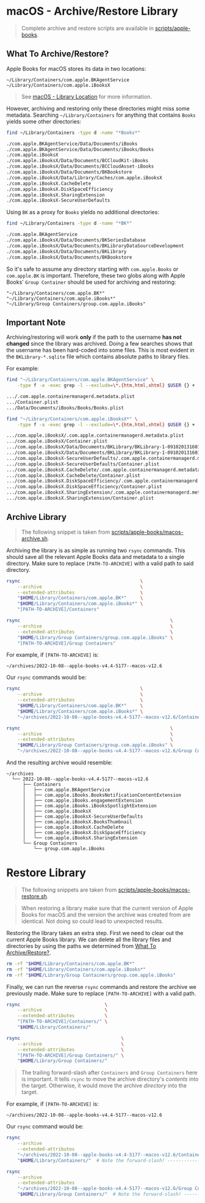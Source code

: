 # macOS - Archive/Restore Library

> <i class="fa fa-info-circle"></i> Complete archive and restore scripts are available in
> [scripts/apple-books][scripts].

<!-- TODO: Add a paragraph on what the goal of archiving is. -->

## What To Archive/Restore?

Apple Books for macOS stores its data in two locations:

```plaintext
~/Library/Containers/com.apple.BKAgentService
~/Library/Containers/com.apple.iBooksX
```

> <i class="fa fa-info-circle"></i> See [macOS - Library Location][macos-library-location] for more
> information.

However, archiving and restoring only these directories might miss some metadata. Searching
`~/Library/Containers` for anything that contains `Books` yields some other directories:

```bash
find ~/Library/Containers -type d -name "*Books*"

./com.apple.BKAgentService/Data/Documents/iBooks
./com.apple.BKAgentService/Data/Documents/iBooks/Books
./com.apple.iBooksX
./com.apple.iBooksX/Data/Documents/BCCloudKit-iBooks
./com.apple.iBooksX/Data/Documents/BCCloudAsset-iBooks
./com.apple.iBooksX/Data/Documents/BKBookstore
./com.apple.iBooksX/Data/Library/Caches/com.apple.iBooksX
./com.apple.iBooksX.CacheDelete
./com.apple.iBooksX.DiskSpaceEfficiency
./com.apple.iBooksX.SharingExtension
./com.apple.iBooksX-SecureUserDefaults
```

Using `BK` as a proxy for `Books` yields no additional directories:

```bash
find ~/Library/Containers -type d -name "*BK*"

./com.apple.BKAgentService
./com.apple.iBooksX/Data/Documents/BKSeriesDatabase
./com.apple.iBooksX/Data/Documents/BKLibraryDataSourceDevelopment
./com.apple.iBooksX/Data/Documents/BKLibrary
./com.apple.iBooksX/Data/Documents/BKBookstore
```

So it's safe to assume any directory starting with `com.apple.Books` or `com.apple.BK` is important.
Therefore, these two globs along with Apple Books' `Group Container` should be used for archiving
and restoring:

```plaintext
"~/Library/Containers/com.apple.BK*"
"~/Library/Containers/com.apple.iBooks*"
"~/Library/Group Containers/group.com.apple.iBooks"
```

## <i class="fa fa-exclamation-circle"></i> Important Note

Archiving/restoring will work **only** if the path to the username **has not changed** since the
library was archived. Doing a few searches shows that the username has been hard-coded into some
files. This is most evident in the `BKLibrary-*.sqlite` file which contains absolute paths to
library files.

For example:

```bash
find "~/Library/Containers/com.apple.BKAgentService" \
    -type f -a -exec grep -l --exclude=\*.{htm,html,xhtml} $USER {} +

.../.com.apple.containermanagerd.metadata.plist
.../Container.plist
.../Data/Documents/iBooks/Books/Books.plist
```

```bash
find "~/Library/Containers/com.apple.iBooksX*" \
    -type f -a -exec grep -l --exclude=\*.{htm,html,xhtml} $USER {} +

.../com.apple.iBooksX/.com.apple.containermanagerd.metadata.plist
.../com.apple.iBooksX/Container.plist
.../com.apple.iBooksX/Data/Documents/BKLibrary/BKLibrary-1-091020131601.sqlite-wal
.../com.apple.iBooksX/Data/Documents/BKLibrary/BKLibrary-1-091020131601.sqlite
.../com.apple.iBooksX-SecureUserDefaults/.com.apple.containermanagerd.metadata.plist
.../com.apple.iBooksX-SecureUserDefaults/Container.plist
.../com.apple.iBooksX.CacheDelete/.com.apple.containermanagerd.metadata.plist
.../com.apple.iBooksX.CacheDelete/Container.plist
.../com.apple.iBooksX.DiskSpaceEfficiency/.com.apple.containermanagerd.metadata.plist
.../com.apple.iBooksX.DiskSpaceEfficiency/Container.plist
.../com.apple.iBooksX.SharingExtension/.com.apple.containermanagerd.metadata.plist
.../com.apple.iBooksX.SharingExtension/Container.plist
```

## Archive Library

> <i class="fa fa-info-circle"></i> The following snippet is taken from
> [scripts/apple-books/macos-archive.sh][script-macos-archive].

Archiving the library is as simple as running two `rsync` commands. This should save all
the relevant Apple Books data and metadata to a single directory. Make sure to replace
`[PATH-TO-ARCHIVE]` with a valid path to said directory.

```bash
rsync                                            \
    --archive                                    \
    --extended-attributes                        \
    "$HOME/Library/Containers/com.apple.BK*"     \
    "$HOME/Library/Containers/com.apple.iBooks*" \
    "[PATH-TO-ARCHIVE]/Containers"

rsync                                                       \
    --archive                                               \
    --extended-attributes                                   \
    "$HOME/Library/Group Containers/group.com.apple.iBooks" \
    "[PATH-TO-ARCHIVE]/Group Containers"
```

For example, if `[PATH-TO-ARCHIVE]` is:

```plaintext
~/archives/2022-10-08--apple-books-v4.4-5177--macos-v12.6
```

Our `rsync` commands would be:

```bash
rsync                                            \
    --archive                                    \
    --extended-attributes                        \
    "$HOME/Library/Containers/com.apple.BK*"     \
    "$HOME/Library/Containers/com.apple.iBooks*" \
    "~/archives/2022-10-08--apple-books-v4.4-5177--macos-v12.6/Containers"

rsync                                                       \
    --archive                                               \
    --extended-attributes                                   \
    "$HOME/Library/Group Containers/group.com.apple.iBooks" \
    "~/archives/2022-10-08--apple-books-v4.4-5177--macos-v12.6/Group Containers"
```

And the resulting archive would resemble:

```plaintext
~/archives
  └── 2022-10-08--apple-books-v4.4-5177--macos-v12.6
      ├── Containers
      │   ├── com.apple.BKAgentService
      │   ├── com.apple.iBooks.BooksNotificationContentExtension
      │   ├── com.apple.iBooks.engagementExtension
      │   ├── com.apple.iBooks.iBooksSpotlightExtension
      │   ├── com.apple.iBooksX
      │   ├── com.apple.iBooksX-SecureUserDefaults
      │   ├── com.apple.iBooksX.BooksThumbnail
      │   ├── com.apple.iBooksX.CacheDelete
      │   ├── com.apple.iBooksX.DiskSpaceEfficiency
      │   └── com.apple.iBooksX.SharingExtension
      └── Group Containers
          └── group.com.apple.iBooks
```

# Restore Library

> <i class="fa fa-info-circle"></i> The following snippets are taken from
> [scripts/apple-books/macos-restore.sh][script-macos-restore].

> <i class="fa fa-exclamation-circle"></i> When restoring a library make sure that the current
> version of Apple Books for macOS and the version the archive was created from are identical. Not
> doing so could lead to unexpected results.

Restoring the library takes an extra step. First we need to clear out the current Apple Books
library. We can delete all the library files and directories by using the paths we determined from
[What To Archive/Restore?](#what-to-archiverestore).

```bash
rm -rf "$HOME/Library/Containers/com.apple.BK*"
rm -rf "$HOME/Library/Containers/com.apple.iBooks*"
rm -rf "$HOME/Library/Group Containers/group.com.apple.iBooks"
```

Finally, we can run the reverse `rsync` commands and restore the archive we previously made. Make
sure to replace `[PATH-TO-ARCHIVE]` with a valid path.

```bash
rsync                               \
    --archive                       \
    --extended-attributes           \
    "[PATH-TO-ARCHIVE]/Containers/" \
    "$HOME/Library/Containers/"

rsync                                     \
    --archive                             \
    --extended-attributes                 \
    "[PATH-TO-ARCHIVE]/Group Containers/" \
    "$HOME/Library/Group Containers/"
```

> <i class="fa fa-exclamation-circle"></i> The trailing forward-slash after `Containers` and `Group
Containers` here is important. It tells `rsync` to move the archive directory's _contents_ into
> the target. Otherwise, it would move the archive _directory_ into the target.

For example, if `[PATH-TO-ARCHIVE]` is:

```plaintext
~/archives/2022-10-08--apple-books-v4.4-5177--macos-v12.6
```

Our `rsync` command would be:

```bash
rsync                                                                       \
    --archive                                                               \
    --extended-attributes                                                   \
    "~/archives/2022-10-08--apple-books-v4.4-5177--macos-v12.6/Containers/" \
    "$HOME/Library/Containers/"  # Note the forward-slash! --------------^

rsync                                                                             \
    --archive                                                                     \
    --extended-attributes                                                         \
    "~/archives/2022-10-08--apple-books-v4.4-5177--macos-v12.6/Group Containers/" \
    "$HOME/Library/Group Containers/"  # Note the forward-slash! --------------^
```

[macos-library-location]: /apple-books/macos/library-location.md
[scripts]: https://github.com/tnahs/readstor/tree/main/scripts/apple-books/
[script-macos-restore]: https://github.com/tnahs/readstor/tree/main/scripts/apple-books/macos-restore.sh
[script-macos-archive]: https://github.com/tnahs/readstor/tree/main/scripts/apple-books/macos-archive.sh
